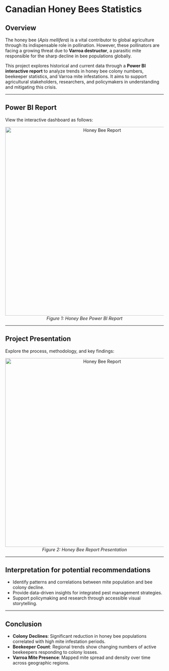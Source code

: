 # Canadian Honey Bees Statistics

## Overview

The honey bee (*Apis mellifera*) is a vital contributor to global agriculture through its indispensable role in pollination. However, these pollinators are facing a growing threat due to **Varroa destructor**, a parasitic mite responsible for the sharp decline in bee populations globally.

This project explores historical and current data through a **Power BI interactive report** to analyze trends in honey bee colony numbers, beekeeper statistics, and Varroa mite infestations. It aims to support agricultural stakeholders, researchers, and policymakers in understanding and mitigating this crisis.

---

## Power BI Report

View the interactive dashboard as follows:
<p align="center">
  <a href="https://app.powerbi.com/view?r=eyJrIjoiZDllYzk5ZGYtZWUwYS00M2FlLWFjNWEtNGY0NWNmZjhhMmNlIiwidCI6ImY1MmYyMTgzLTlmNjctNGFkMi1iNjU2LTZmNzU0ZmUxOTZjYiIsImMiOjZ9" target="_blank">
    <img src="https://github.com/user-attachments/assets/cef93d65-5509-401e-8a40-2f47116a305c" alt="Honey Bee Report" width="600"/>
  </a>
  <br>
  <em>Figure 1: Honey Bee Power BI Report</em>
</p>

---

## Project Presentation

Explore the process, methodology, and key findings:  
<p align="center">
  <a href="https://docs.google.com/presentation/d/1XaqGq5piJdqw7NEh4BQnmB8nMnWp_6jm/edit?usp=sharing&ouid=106708788260229897760&rtpof=true&sd=true" target="_blank">
    <img src="https://github.com/user-attachments/assets/96ef9150-aa00-4ad7-9947-3a395cda8a4b" alt="Honey Bee Report" width="600"/>
  </a>
  <br>
  <em>Figure 2: Honey Bee Report Presentation</em>
</p>

---

## Interpretation for potential recommendations 

- Identify patterns and correlations between mite population and bee colony decline.
- Provide data-driven insights for integrated pest management strategies.
- Support policymaking and research through accessible visual storytelling.

---

## Conclusion

- **Colony Declines**: Significant reduction in honey bee populations correlated with high mite infestation periods.
- **Beekeeper Count**: Regional trends show changing numbers of active beekeepers responding to colony losses.
- **Varroa Mite Presence**: Mapped mite spread and density over time across geographic regions.
